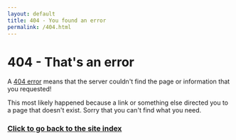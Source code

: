 ```yaml
---
layout: default
title: 404 - You found an error
permalink: /404.html
---
```


# 404 - That's an error

A [404 error](http://wikipedia.org/wiki/HTTP_404) means that the server couldn't find the page or information that you requested!

This most likely happened because a link or something else directed you to a page that doesn't exist. Sorry that you can't find what you need.

### [Click to go back to the site index](/)
